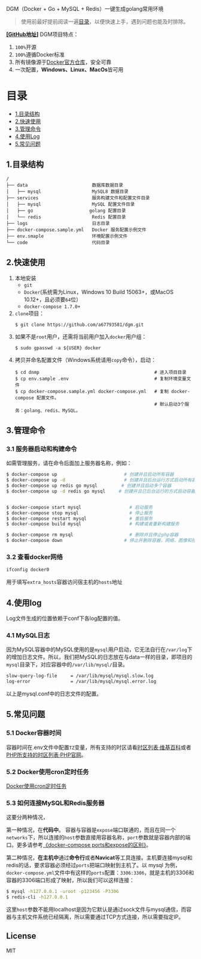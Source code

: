 DGM（Docker + Go + MySQL + Redis）一键生成golang常用环境


> 使用前最好提前阅读一遍[目录](#目录)，以便快速上手，遇到问题也能及时排除。

[**[GitHub地址]**](https://github.com/a67793581/dgm)
DGM项目特点：
1. `100%`开源
2. `100%`遵循Docker标准
3. 所有镜像源于[Docker官方仓库](https://hub.docker.com)，安全可靠
4. 一次配置，**Windows、Linux、MacOs**皆可用

# 目录
- [1.目录结构](#1.目录结构)
- [2.快速使用](#2.快速使用)
- [3.管理命令](#3.管理命令)
- [4.使用Log](#4.使用log)
- [5.常见问题](#5.常见问题)


## 1.目录结构

```
/
├── data                        数据库数据目录
│   ├── mysql                   MySQL8 数据目录
├── services                    服务构建文件和配置文件目录
│   ├── mysql                   MySQL 配置文件目录
│   ├── go                     golang 配置目录
│   └── redis                   Redis 配置目录
├── logs                        日志目录
├── docker-compose.sample.yml   Docker 服务配置示例文件
├── env.smaple                  环境配置示例文件
└── code                        代码目录
```

## 2.快速使用
1. 本地安装
    - `git`
    - `Docker`(系统需为Linux，Windows 10 Build 15063+，或MacOS 10.12+，且必须要`64`位）
    - `docker-compose 1.7.0+`
2. `clone`项目：
    ```
    $ git clone https://github.com/a67793581/dgm.git
    ```
3. 如果不是`root`用户，还需将当前用户加入`docker`用户组：
    ```
    $ sudo gpasswd -a ${USER} docker
    ```
4. 拷贝并命名配置文件（Windows系统请用`copy`命令），启动：
    ```
    $ cd dnmp                                           # 进入项目目录
    $ cp env.sample .env                                # 复制环境变量文件
    $ cp docker-compose.sample.yml docker-compose.yml   # 复制 docker-compose 配置文件。
                                                        # 默认启动3个服务：golang、redis、MySQL。
    ```
## 3.管理命令
### 3.1 服务器启动和构建命令
如需管理服务，请在命令后面加上服务器名称，例如：
```bash
$ docker-compose up                         # 创建并且启动所有容器
$ docker-compose up -d                      # 创建并且后台运行方式启动所有容器
$ docker-compose up redis go mysql         # 创建并且启动多个容器
$ docker-compose up -d redis go mysql     # 创建并且已后台运行的方式启动容器


$ docker-compose start mysql                  # 启动服务
$ docker-compose stop mysql                   # 停止服务
$ docker-compose restart mysql                # 重启服务
$ docker-compose build mysql                  # 构建或者重新构建服务

$ docker-compose rm mysql                     # 删除并且停止php容器
$ docker-compose down                       # 停止并删除容器，网络，图像和挂载卷
```

### 3.2 查看docker网络
```sh
ifconfig docker0
```
用于填写`extra_hosts`容器访问宿主机的`hosts`地址

## 4.使用log
Log文件生成的位置依赖于conf下各log配置的值。
### 4.1 MySQL日志
因为MySQL容器中的MySQL使用的是`mysql`用户启动，它无法自行在`/var/log`下的增加日志文件。所以，我们把MySQL的日志放在与data一样的目录，即项目的`mysql`目录下，对应容器中的`/var/lib/mysql/`目录。
```bash
slow-query-log-file     = /var/lib/mysql/mysql.slow.log
log-error               = /var/lib/mysql/mysql.error.log
```
以上是mysql.conf中的日志文件的配置。



## 5.常见问题
### 5.1 Docker容器时间
容器时间在.env文件中配置`TZ`变量，所有支持的时区请看[时区列表·维基百科](https://en.wikipedia.org/wiki/List_of_tz_database_time_zones)或者[PHP所支持的时区列表·PHP官网](https://www.php.net/manual/zh/timezones.php)。

### 5.2 Docker使用cron定时任务 
[Docker使用cron定时任务](https://www.awaimai.com/2615.html)

### 5.3 如何连接MySQL和Redis服务器
这要分两种情况，

第一种情况，在**代码中**。
容器与容器是`expose`端口联通的，而且在同一个`networks`下，所以连接的`host`参数直接用容器名称，`port`参数就是容器内部的端口。更多请参考[《docker-compose ports和expose的区别》](https://www.awaimai.com/2138.html)。

第二种情况，**在主机中**通过**命令行**或者**Navicat**等工具连接。主机要连接mysql和redis的话，要求容器必须经过`ports`把端口映射到主机了。以 mysql 为例，`docker-compose.yml`文件中有这样的`ports`配置：`3306:3306`，就是主机的3306和容器的3306端口形成了映射，所以我们可以这样连接：
```bash
$ mysql -h127.0.0.1 -uroot -p123456 -P3306
$ redis-cli -h127.0.0.1
```
这里`host`参数不能用localhost是因为它默认是通过sock文件与mysql通信，而容器与主机文件系统已经隔离，所以需要通过TCP方式连接，所以需要指定IP。

## License
MIT


